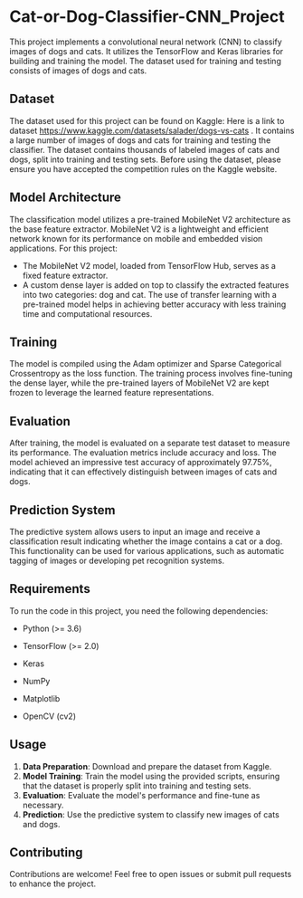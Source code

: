 # Cat-or-Dog-Classifier-CNN_Project

This project implements a convolutional neural network (CNN) to classify images of dogs and cats. It utilizes the TensorFlow and Keras libraries for building and training the model. The dataset used for training and testing consists of images of dogs and cats.

## Dataset
The dataset used for this project can be found on Kaggle: Here is a link to dataset https://www.kaggle.com/datasets/salader/dogs-vs-cats . It contains a large number of images of dogs and cats for training and testing the classifier.
The dataset contains thousands of labeled images of cats and dogs, split into training and testing sets. Before using the dataset, please ensure you have accepted the competition rules on the Kaggle website.


## Model Architecture
The classification model utilizes a pre-trained MobileNet V2 architecture as the base feature extractor. MobileNet V2 is a lightweight and efficient network known for its performance on mobile and embedded vision applications. For this project:

* The MobileNet V2 model, loaded from TensorFlow Hub, serves as a fixed feature extractor.
* A custom dense layer is added on top to classify the extracted features into two categories: dog and cat.
The use of transfer learning with a pre-trained model helps in achieving better accuracy with less training time and computational resources.

## Training
The model is compiled using the Adam optimizer and Sparse Categorical Crossentropy as the loss function. The training process involves fine-tuning the dense layer, while the pre-trained layers of MobileNet V2 are kept frozen to leverage the learned feature representations.

## Evaluation
After training, the model is evaluated on a separate test dataset to measure its performance. The evaluation metrics include accuracy and loss. The model achieved an impressive test accuracy of approximately 97.75%, indicating that it can effectively distinguish between images of cats and dogs.

## Prediction System
The predictive system allows users to input an image and receive a classification result indicating whether the image contains a cat or a dog. This functionality can be used for various applications, such as automatic tagging of images or developing pet recognition systems.

## Requirements
To run the code in this project, you need the following dependencies:

* Python (>= 3.6)

* TensorFlow (>= 2.0)

* Keras

* NumPy

* Matplotlib

* OpenCV (cv2)


## Usage
1. **Data Preparation**: Download and prepare the dataset from Kaggle.
2. **Model Training**: Train the model using the provided scripts, ensuring that the dataset is properly split into training and testing sets.
3. **Evaluation**: Evaluate the model's performance and fine-tune as necessary.
4. **Prediction**: Use the predictive system to classify new images of cats and dogs.

## Contributing
Contributions are welcome! Feel free to open issues or submit pull requests to enhance the project.
